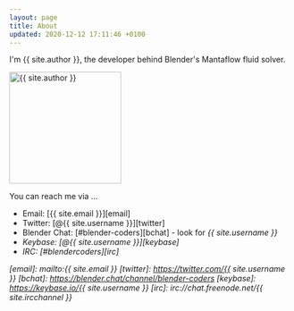 ```yaml
---
layout: page
title: About
updated: 2020-12-12 17:11:46 +0100
---
```


I'm {{ site.author }}, the developer behind Blender's Mantaflow fluid solver.

<img src="https://unavatar.now.sh/twitter/{{ site.username }}" alt="{{ site.author }}" width="200" align="top" border="0" />

You can reach me via &hellip;

- Email: [{{ site.email }}][email]
- Twitter: [@{{ site.username }}][twitter]
- Blender Chat: [#blender-coders][bchat] - look for <i>{{ site.username }}
- Keybase: [@{{ site.username }}][keybase]
- IRC: [#blendercoders][irc]

[email]: mailto:{{ site.email }}
[twitter]: https://twitter.com/{{ site.username }}
[bchat]: https://blender.chat/channel/blender-coders
[keybase]: https://keybase.io/{{ site.username }}
[irc]: irc://chat.freenode.net/{{ site.ircchannel }}
